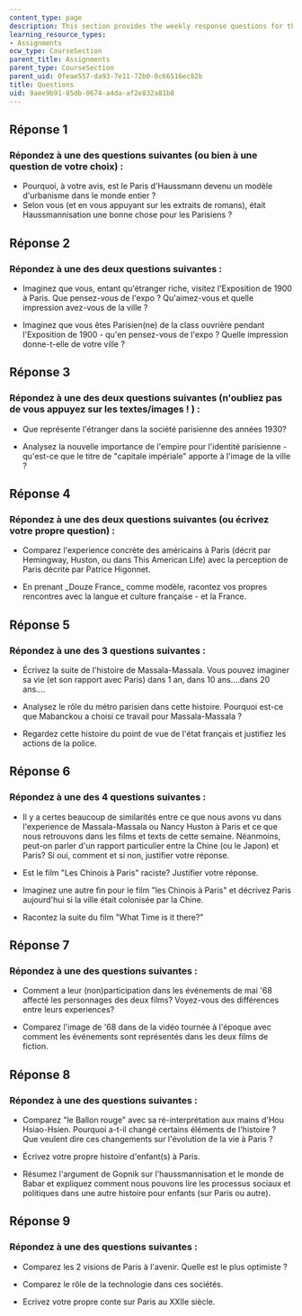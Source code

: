 ```yaml
---
content_type: page
description: This section provides the weekly response questions for the course.
learning_resource_types:
- Assignments
ocw_type: CourseSection
parent_title: Assignments
parent_type: CourseSection
parent_uid: 0feae557-da93-7e11-72b0-0c66516ec82b
title: Questions
uid: 9aee9b91-85db-0674-a4da-af2e832a81b8
---
```


Réponse 1
---------

### Répondez à une des questions suivantes (ou bien à une question de votre choix) :

*   Pourquoi, à votre avis, est le Paris d'Haussmann devenu un modèle d'urbanisme dans le monde entier ?
*   Selon vous (et en vous appuyant sur les extraits de romans), était Haussmannisation une bonne chose pour les Parisiens ?

Réponse 2
---------

### Répondez à une des deux questions suivantes :

*   Imaginez que vous, entant qu'étranger riche, visitez l'Exposition de 1900 à Paris. Que pensez-vous de l'expo ? Qu'aimez-vous et quelle impression avez-vous de la ville ?

*   Imaginez que vous êtes Parisien(ne) de la class ouvrière pendant l'Exposition de 1900 - qu'en pensez-vous de l'expo ? Quelle impression donne-t-elle de votre ville ?

Réponse 3
---------

### Répondez à une des deux questions suivantes (n'oubliez pas de vous appuyez sur les textes/images ! ) :

*   Que représente l'étranger dans la société parisienne des années 1930?

*   Analysez la nouvelle importance de l'empire pour l'identité parisienne - qu'est-ce que le titre de "capitale impériale" apporte à l'image de la ville ?

Réponse 4
---------

### Répondez à une des deux questions suivantes (ou écrivez votre propre question) :

*   Comparez l'experience concrète des américains à Paris (décrit par Hemingway, Huston, ou dans This American Life) avec la perception de Paris décrite par Patrice Higonnet.

*   En prenant \_Douze France\_ comme modèle, racontez vos propres rencontres avec la langue et culture française - et la France.

Réponse 5
---------

### Répondez à une des 3 questions suivantes :

*   Écrivez la suite de l'histoire de Massala-Massala. Vous pouvez imaginer sa vie (et son rapport avec Paris) dans 1 an, dans 10 ans....dans 20 ans....

*   Analysez le rôle du métro parisien dans cette histoire. Pourquoi est-ce que Mabanckou a choisi ce travail pour Massala-Massala ?

*   Regardez cette histoire du point de vue de l'état français et justifiez les actions de la police.

Réponse 6 
----------

### Répondez à une des 4 questions suivantes :

*   Il y a certes beaucoup de similarités entre ce que nous avons vu dans l'experience de Massala-Massala ou Nancy Huston à Paris et ce que nous retrouvons dans les films et texts de cette semaine. Néanmoins, peut-on parler d'un rapport particulier entre la Chine (ou le Japon) et Paris? Si oui, comment et si non, justifier votre réponse.

*   Est le film "Les Chinois à Paris" raciste? Justifier votre réponse.

*   Imaginez une autre fin pour le film "les Chinois à Paris" et décrivez Paris aujourd'hui si la ville était colonisée par la Chine.

*   Racontez la suite du film "What Time is it there?"

Réponse 7
---------

### Répondez à une des questions suivantes :

*   Comment a leur (non)participation dans les événements de mai '68 affecté les personnages des deux films? Voyez-vous des différences entre leurs experiences?

*   Comparez l'image de '68 dans de la vidéo tournée à l'époque avec comment les événements sont représentés dans les deux films de fiction.

Réponse 8
---------

### Répondez à une des questions suivantes :

*   Comparez "le Ballon rouge" avec sa ré-interprétation aux mains d'Hou Hsiao-Hsien. Pourquoi a-t-il changé certains éléments de l'histoire ? Que veulent dire ces changements sur l'évolution de la vie à Paris ?

*   Écrivez votre propre histoire d'enfant(s) à Paris.

*   Résumez l'argument de Gopnik sur l'haussmannisation et le monde de Babar et expliquez comment nous pouvons lire les processus sociaux et politiques dans une autre histoire pour enfants (sur Paris ou autre).

Réponse 9
---------

### Répondez à une des questions suivantes :

*   Comparez les 2 visions de Paris à l'avenir. Quelle est le plus optimiste ?

*   Comparez le rôle de la technologie dans ces sociétés.

*   Ecrivez votre propre conte sur Paris au XXIIe siècle.